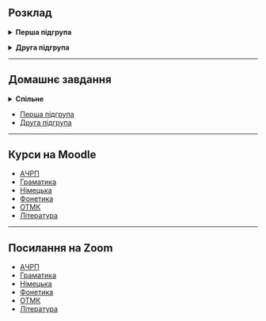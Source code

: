 <h2>Розклад</h2>

<details style="margin-bottom: 1em;">
    <summary><strong>Перша підгрупа</strong></summary>
    <img src="subgroup1/1schedule.jpg" alt="Розклад першої підгрупи">
</details>

<details style="margin-bottom: 1em;">
    <summary><strong>Друга підгрупа</strong></summary>
    <img src="subgroup2/2schedule.jpg" alt="Розклад другої підгрупи">
</details>

---

<h2>Домашнє завдання</h2>

<details style="margin-bottom: 1em;">
    <summary><strong>Спільне</strong></summary>
    <br> <strong>ОТМК</strong> <br>

    Зробити розбір діалогу з англійської книги (якщо ще не здано) <br>

    Пройти курс на <a href="https://prometheus.org.ua/prometheus-free/resisting-media-manipulation/">прометеус</a> та надіслати сертифікат на пошту: tat.chrdileli@gmail.com <br> <br>

    <strong>Література</strong> <br>
    Виконати завдання в телеграмі в группі з куратором <br>
    Виконати <a href="http://krnu.org/mod/quiz/view.php?id=21315">тест</a> <br>
    Пройти курс на <a href="http://krnu.org/mod/assign/view.php?id=21314">прометеус</a>

</details>

  <ul>
    <li><a href="subgroup1">Перша підгрупа</a></li>
    <li><a href="subgroup2">Друга підгрупа</a></li>
  </ul>

---

<h2>Курси на Moodle</h2>

<ul>
  <li><a href="http://krnu.org/course/view.php?id=1573">АЧРП</a></li>
  <li><a href="http://krnu.org/course/view.php?id=885">Граматика</a></li>
  <li><a href="http://krnu.org/course/view.php?id=1788">Німецька</a></li>
  <li><a href="http://krnu.org/course/view.php?id=44">Фонетика</a></li>
  <li><a href="http://krnu.org/course/view.php?id=796">ОТМК</a></li>
  <li><a href="http://krnu.org/course/view.php?id=1571">Література</a></li>
</ul>

---

<h2>Посилання на Zoom</h2>

<ul>
  <li><a href="http://krnu.org/mod/url/view.php?id=29123">АЧРП</a></li>
  <li><a href="http://krnu.org/mod/url/view.php?id=29200">Граматика</a></li>
  <li><a href="http://krnu.org/mod/url/view.php?id=29221">Німецька</a></li>
  <li><a href="http://krnu.org/mod/url/view.php?id=45463">Фонетика</a></li>
  <li><a href="http://krnu.org/mod/url/view.php?id=29313">ОТМК</a></li>
  <li><a href="http://krnu.org/mod/url/view.php?id=24220">Література</a></li>
</ul>
